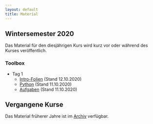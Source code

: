 ```yaml
---
layout: default
title: Material
---
```



## Wintersemester 2020

Das Material für den diesjährigen Kurs wird kurz vor oder während des
Kurses veröffentlich.

### Toolbox
- Tag 1
    - [Intro-Folien](files/archive/2020/intro.pdf) (Stand 12.10.2020)
    - [Python](files/archive/2020/python.html) (Stand 11.10.2020)
    - [Aufgaben](files/archive/2020/exercises-toolbox-1.zip) (Stand 11.10.2020)

<!--
- Tag 2
    - [Numeric Python](files/archive/2020/numeric-python.html) (Stand 24.10.2020)
    - [matplotlib](files/archive/2020/matplotlib.html) (Stand 24.10.2020)
    - [Aufgaben](files/archive/2020/exercises-toolbox-2.zip) (Stand 24.10.2020)

- Tag 3
    - [Scientific Python](files/archive/2020/scientific-python.html) (Stand 25.10.2020)
    - [uncertainties](files/archive/2020/uncertainties.html) (Stand 25.10.2020)
    - [Aufgaben](files/archive/2020/exercises-toolbox-3.zip) (Stand 25.10.2020)

- Tag 4
    - [Unix](files/archive/2020/unix.pdf) (Stand 26.10.2020)
    - [Make](files/archive/2020/make.pdf) (Stand 26.10.2020)
    - [Aufgaben](files/archive/2020/exercises-toolbox-4.zip) (Stand 27.10.2020)

- Tag 5
    - [git](files/archive/2020/git.pdf) (Stand 27.10.2020)
    - [Aufgaben](files/archive/2020/exercises-toolbox-5.zip) (Stand 27.10.2020)


### LaTeX

- [Folien](files/archive/2020/latex.pdf) (Stand 30.10.2020)
- [LaTeX Vorlage für Protokolle](files/archive/2020/latex-template.zip) (Stand 4.10.2020)
- [Aufgaben Tag 1](files/archive/2020/exercises-latex-1.zip) (Stand 30.10.2020)
- [Aufgaben Tag 2](files/archive/2020/exercises-latex-2.zip) (Stand 01.10.2020)
- [Aufgaben Tag 3](files/archive/2020/exercises-latex-3.zip) (Stand 02.10.2020)
- [Aufgaben Tag 5](files/archive/2020/exercises-latex-5.zip) (Stand 04.10.2020)
--->
## Vergangene Kurse

Das Material früherer Jahre ist im [Archiv](archive.html) verfügbar.
